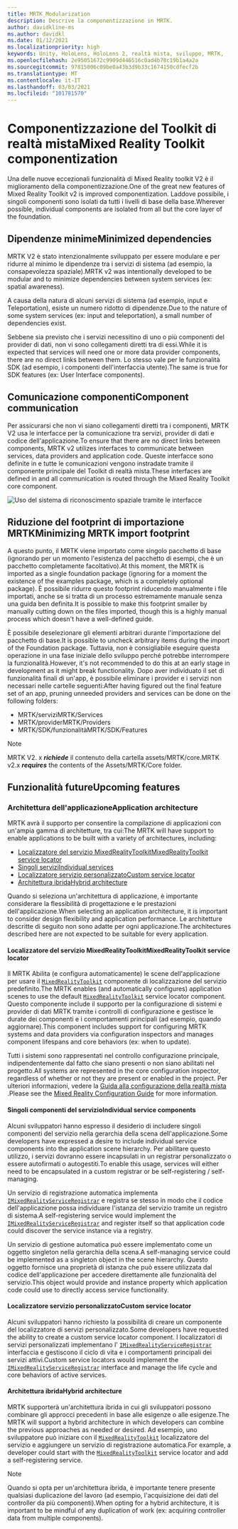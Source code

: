 ```yaml
---
title: MRTK_Modularization
description: Descrive la componentizzazione in MRTK.
author: davidkline-ms
ms.author: davidkl
ms.date: 01/12/2021
ms.localizationpriority: high
keywords: Unity, HoloLens, HoloLens 2, realtà mista, sviluppo, MRTK,
ms.openlocfilehash: 2e95051672c9909d446516c0ad4b78c19b1a4a2a
ms.sourcegitcommit: 97815006c09be0a43b3d9b33c1674150cdfecf2b
ms.translationtype: MT
ms.contentlocale: it-IT
ms.lasthandoff: 03/03/2021
ms.locfileid: "101781570"
---
```

# <a name="mixed-reality-toolkit-componentization"></a><span data-ttu-id="f752e-104">Componentizzazione del Toolkit di realtà mista</span><span class="sxs-lookup"><span data-stu-id="f752e-104">Mixed Reality Toolkit componentization</span></span>

<span data-ttu-id="f752e-105">Una delle nuove eccezionali funzionalità di Mixed Reality toolkit V2 è il miglioramento della componentizzazione.</span><span class="sxs-lookup"><span data-stu-id="f752e-105">One of the great new features of Mixed Reality Toolkit v2 is improved componentization.</span></span> <span data-ttu-id="f752e-106">Laddove possibile, i singoli componenti sono isolati da tutti i livelli di base della base.</span><span class="sxs-lookup"><span data-stu-id="f752e-106">Wherever possible, individual components are isolated from all but the core layer of the foundation.</span></span>

## <a name="minimized-dependencies"></a><span data-ttu-id="f752e-107">Dipendenze minime</span><span class="sxs-lookup"><span data-stu-id="f752e-107">Minimized dependencies</span></span>

<span data-ttu-id="f752e-108">MRTK V2 è stato intenzionalmente sviluppato per essere modulare e per ridurre al minimo le dipendenze tra i servizi di sistema (ad esempio, la consapevolezza spaziale).</span><span class="sxs-lookup"><span data-stu-id="f752e-108">MRTK v2 was intentionally developed to be modular and to minimize dependencies between system services (ex: spatial awareness).</span></span>

<span data-ttu-id="f752e-109">A causa della natura di alcuni servizi di sistema (ad esempio, input e Teleportation), esiste un numero ridotto di dipendenze.</span><span class="sxs-lookup"><span data-stu-id="f752e-109">Due to the nature of some system services (ex: input and teleportation), a small number of dependencies exist.</span></span>

<span data-ttu-id="f752e-110">Sebbene sia previsto che i servizi necessitino di uno o più componenti del provider di dati, non vi sono collegamenti diretti tra di essi.</span><span class="sxs-lookup"><span data-stu-id="f752e-110">While it is expected that services will need one or more data provider components, there are no direct links between them.</span></span> <span data-ttu-id="f752e-111">Lo stesso vale per le funzionalità SDK (ad esempio, i componenti dell'interfaccia utente).</span><span class="sxs-lookup"><span data-stu-id="f752e-111">The same is true for SDK features (ex: User Interface components).</span></span>

## <a name="component-communication"></a><span data-ttu-id="f752e-112">Comunicazione componenti</span><span class="sxs-lookup"><span data-stu-id="f752e-112">Component communication</span></span>

<span data-ttu-id="f752e-113">Per assicurarsi che non vi siano collegamenti diretti tra i componenti, MRTK V2 usa le interfacce per la comunicazione tra servizi, provider di dati e codice dell'applicazione.</span><span class="sxs-lookup"><span data-stu-id="f752e-113">To ensure that there are no direct links between components, MRTK v2 utilizes interfaces to communicate between services, data providers and application code.</span></span> <span data-ttu-id="f752e-114">Queste interfacce sono definite in e tutte le comunicazioni vengono instradate tramite il componente principale del Toolkit di realtà mista.</span><span class="sxs-lookup"><span data-stu-id="f752e-114">These interfaces are defined in and all communication is routed through the Mixed Reality Toolkit core component.</span></span>

![Uso del sistema di riconoscimento spaziale tramite le interfacce](../features/images/packaging/AccessingViaInterfaces.png)

## <a name="minimizing-mrtk-import-footprint"></a><span data-ttu-id="f752e-116">Riduzione del footprint di importazione MRTK</span><span class="sxs-lookup"><span data-stu-id="f752e-116">Minimizing MRTK import footprint</span></span>

<span data-ttu-id="f752e-117">A questo punto, il MRTK viene importato come singolo pacchetto di base (ignorando per un momento l'esistenza del pacchetto di esempi, che è un pacchetto completamente facoltativo).</span><span class="sxs-lookup"><span data-stu-id="f752e-117">At this moment, the MRTK is imported as a single foundation package (ignoring for a moment the existence of the examples package, which is a completely optional package).</span></span> <span data-ttu-id="f752e-118">È possibile ridurre questo footprint riducendo manualmente i file importati, anche se si tratta di un processo estremamente manuale senza una guida ben definita.</span><span class="sxs-lookup"><span data-stu-id="f752e-118">It is possible to make this footprint smaller by manually cutting down on the files imported, though this is a highly manual process which doesn't have a well-defined guide.</span></span>

<span data-ttu-id="f752e-119">È possibile deselezionare gli elementi arbitrari durante l'importazione del pacchetto di base.</span><span class="sxs-lookup"><span data-stu-id="f752e-119">It is possible to uncheck arbitrary items during the import of the Foundation package.</span></span> <span data-ttu-id="f752e-120">Tuttavia, non è consigliabile eseguire questa operazione in una fase iniziale dello sviluppo perché potrebbe interrompere la funzionalità.</span><span class="sxs-lookup"><span data-stu-id="f752e-120">However, it's not recommended to do this at an early stage in development as it might break functionality.</span></span> <span data-ttu-id="f752e-121">Dopo aver individuato il set di funzionalità finali di un'app, è possibile eliminare i provider e i servizi non necessari nelle cartelle seguenti:</span><span class="sxs-lookup"><span data-stu-id="f752e-121">After having figured out the final feature set of an app, pruning unneeded providers and services can be done on the following folders:</span></span>

- <span data-ttu-id="f752e-122">MRTK/servizi</span><span class="sxs-lookup"><span data-stu-id="f752e-122">MRTK/Services</span></span>
- <span data-ttu-id="f752e-123">MRTK/provider</span><span class="sxs-lookup"><span data-stu-id="f752e-123">MRTK/Providers</span></span>
- <span data-ttu-id="f752e-124">MRTK/SDK/funzionalità</span><span class="sxs-lookup"><span data-stu-id="f752e-124">MRTK/SDK/Features</span></span>

> [!NOTE]
> <span data-ttu-id="f752e-125">MRTK V2. x **_richiede_** il contenuto della cartella assets/MRTK/core.</span><span class="sxs-lookup"><span data-stu-id="f752e-125">MRTK v2.x **_requires_** the contents of the Assets/MRTK/Core folder.</span></span>

## <a name="upcoming-features"></a><span data-ttu-id="f752e-126">Funzionalità future</span><span class="sxs-lookup"><span data-stu-id="f752e-126">Upcoming features</span></span>

### <a name="application-architecture"></a><span data-ttu-id="f752e-127">Architettura dell'applicazione</span><span class="sxs-lookup"><span data-stu-id="f752e-127">Application architecture</span></span>

<span data-ttu-id="f752e-128">MRTK avrà il supporto per consentire la compilazione di applicazioni con un'ampia gamma di architetture, tra cui:</span><span class="sxs-lookup"><span data-stu-id="f752e-128">The MRTK will have support to enable applications to be built with a variety of architectures, including:</span></span>

- [<span data-ttu-id="f752e-129">Localizzatore del servizio MixedRealityToolkit</span><span class="sxs-lookup"><span data-stu-id="f752e-129">MixedRealityToolkit service locator</span></span>](#mixedrealitytoolkit-service-locator)
- [<span data-ttu-id="f752e-130">Singoli servizi</span><span class="sxs-lookup"><span data-stu-id="f752e-130">Individual services</span></span>](#individual-service-components)
- [<span data-ttu-id="f752e-131">Localizzatore servizio personalizzato</span><span class="sxs-lookup"><span data-stu-id="f752e-131">Custom service locator</span></span>](#custom-service-locator)
- [<span data-ttu-id="f752e-132">Architettura ibrida</span><span class="sxs-lookup"><span data-stu-id="f752e-132">Hybrid architecture</span></span>](#hybrid-architecture)

<span data-ttu-id="f752e-133">Quando si seleziona un'architettura di applicazione, è importante considerare la flessibilità di progettazione e le prestazioni dell'applicazione.</span><span class="sxs-lookup"><span data-stu-id="f752e-133">When selecting an application architecture, it is important to consider design flexibility and application performance.</span></span> <span data-ttu-id="f752e-134">Le architetture descritte di seguito non sono adatte per ogni applicazione.</span><span class="sxs-lookup"><span data-stu-id="f752e-134">The architectures described here are not expected to be suitable for every application.</span></span>

#### <a name="mixedrealitytoolkit-service-locator"></a><span data-ttu-id="f752e-135">Localizzatore del servizio MixedRealityToolkit</span><span class="sxs-lookup"><span data-stu-id="f752e-135">MixedRealityToolkit service locator</span></span>

<span data-ttu-id="f752e-136">Il MRTK Abilita (e configura automaticamente) le scene dell'applicazione per usare il [`MixedRealityToolkit`](xref:Microsoft.MixedReality.Toolkit.MixedRealityToolkit) componente di localizzazione del servizio predefinito.</span><span class="sxs-lookup"><span data-stu-id="f752e-136">The MRTK enables (and automatically configures) application scenes to use the default [`MixedRealityToolkit`](xref:Microsoft.MixedReality.Toolkit.MixedRealityToolkit) service locator component.</span></span> <span data-ttu-id="f752e-137">Questo componente include il supporto per la configurazione di sistemi e provider di dati MRTK tramite i controlli di configurazione e gestisce le durate dei componenti e i comportamenti principali (ad esempio, quando aggiornare).</span><span class="sxs-lookup"><span data-stu-id="f752e-137">This component includes support for configuring MRTK systems and data providers via configuration inspectors and manages component lifespans and core behaviors (ex: when to update).</span></span>

<span data-ttu-id="f752e-138">Tutti i sistemi sono rappresentati nel controllo configurazione principale, indipendentemente dal fatto che siano presenti o non siano abilitati nel progetto.</span><span class="sxs-lookup"><span data-stu-id="f752e-138">All systems are represented in the core configuration inspector, regardless of whether or not they are present or enabled in the project.</span></span> <span data-ttu-id="f752e-139">Per ulteriori informazioni, vedere la [Guida alla configurazione della realtà mista](../configuration/mixed-reality-configuration-guide.md) .</span><span class="sxs-lookup"><span data-stu-id="f752e-139">Please see the [Mixed Reality Configuration Guide](../configuration/mixed-reality-configuration-guide.md) for more information.</span></span>

#### <a name="individual-service-components"></a><span data-ttu-id="f752e-140">Singoli componenti del servizio</span><span class="sxs-lookup"><span data-stu-id="f752e-140">Individual service components</span></span>

<span data-ttu-id="f752e-141">Alcuni sviluppatori hanno espresso il desiderio di includere singoli componenti del servizio nella gerarchia della scena dell'applicazione.</span><span class="sxs-lookup"><span data-stu-id="f752e-141">Some developers have expressed a desire to include individual service components into the application scene hierarchy.</span></span> <span data-ttu-id="f752e-142">Per abilitare questo utilizzo, i servizi dovranno essere incapsulati in un registrar personalizzato o essere autofirmati o autogestiti.</span><span class="sxs-lookup"><span data-stu-id="f752e-142">To enable this usage, services will either need to be encapsulated in a custom registrar or be self-registering / self-managing.</span></span>

<span data-ttu-id="f752e-143">Un servizio di registrazione automatica implementa [`IMixedRealityServiceRegistrar`](xref:Microsoft.MixedReality.Toolkit.IMixedRealityServiceRegistrar) e registra se stesso in modo che il codice dell'applicazione possa individuare l'istanza del servizio tramite un registro di sistema.</span><span class="sxs-lookup"><span data-stu-id="f752e-143">A self-registering service would implement the [`IMixedRealityServiceRegistrar`](xref:Microsoft.MixedReality.Toolkit.IMixedRealityServiceRegistrar) and register itself so that application code could discover the service instance via a registry.</span></span>

<span data-ttu-id="f752e-144">Un servizio di gestione automatica può essere implementato come un oggetto singleton nella gerarchia della scena.</span><span class="sxs-lookup"><span data-stu-id="f752e-144">A self-managing service could be implemented as a singleton object in the scene hierarchy.</span></span> <span data-ttu-id="f752e-145">Questo oggetto fornisce una proprietà di istanza che può essere utilizzata dal codice dell'applicazione per accedere direttamente alle funzionalità del servizio.</span><span class="sxs-lookup"><span data-stu-id="f752e-145">This object would provide and instance property which application code could use to directly access service functionality.</span></span>

#### <a name="custom-service-locator"></a><span data-ttu-id="f752e-146">Localizzatore servizio personalizzato</span><span class="sxs-lookup"><span data-stu-id="f752e-146">Custom service locator</span></span>

<span data-ttu-id="f752e-147">Alcuni sviluppatori hanno richiesto la possibilità di creare un componente del localizzatore di servizi personalizzato.</span><span class="sxs-lookup"><span data-stu-id="f752e-147">Some developers have requested the ability to create a custom service locator component.</span></span> <span data-ttu-id="f752e-148">I localizzatori di servizi personalizzati implementano l' [`IMixedRealityServiceRegistrar`](xref:Microsoft.MixedReality.Toolkit.IMixedRealityServiceRegistrar) interfaccia e gestiscono il ciclo di vita e i comportamenti principali dei servizi attivi.</span><span class="sxs-lookup"><span data-stu-id="f752e-148">Custom service locators would implement the [`IMixedRealityServiceRegistrar`](xref:Microsoft.MixedReality.Toolkit.IMixedRealityServiceRegistrar) interface and manage the life cycle and core behaviors of active services.</span></span>

#### <a name="hybrid-architecture"></a><span data-ttu-id="f752e-149">Architettura ibrida</span><span class="sxs-lookup"><span data-stu-id="f752e-149">Hybrid architecture</span></span>

<span data-ttu-id="f752e-150">MRTK supporterà un'architettura ibrida in cui gli sviluppatori possono combinare gli approcci precedenti in base alle esigenze o alle esigenze.</span><span class="sxs-lookup"><span data-stu-id="f752e-150">The MRTK will support a hybrid architecture in which developers can combine the previous approaches as needed or desired.</span></span> <span data-ttu-id="f752e-151">Ad esempio, uno sviluppatore può iniziare con il [`MixedRealityToolkit`](xref:Microsoft.MixedReality.Toolkit.MixedRealityToolkit) localizzatore del servizio e aggiungere un servizio di registrazione automatica.</span><span class="sxs-lookup"><span data-stu-id="f752e-151">For example, a developer could start with the [`MixedRealityToolkit`](xref:Microsoft.MixedReality.Toolkit.MixedRealityToolkit) service locator and add a self-registering service.</span></span>

> [!NOTE]
> <span data-ttu-id="f752e-152">Quando si opta per un'architettura ibrida, è importante tenere presente qualsiasi duplicazione del lavoro (ad esempio, l'acquisizione dei dati del controller da più componenti).</span><span class="sxs-lookup"><span data-stu-id="f752e-152">When opting for a hybrid architecture, it is important to be mindful of any duplication of work (ex: acquiring controller data from multiple components).</span></span>
